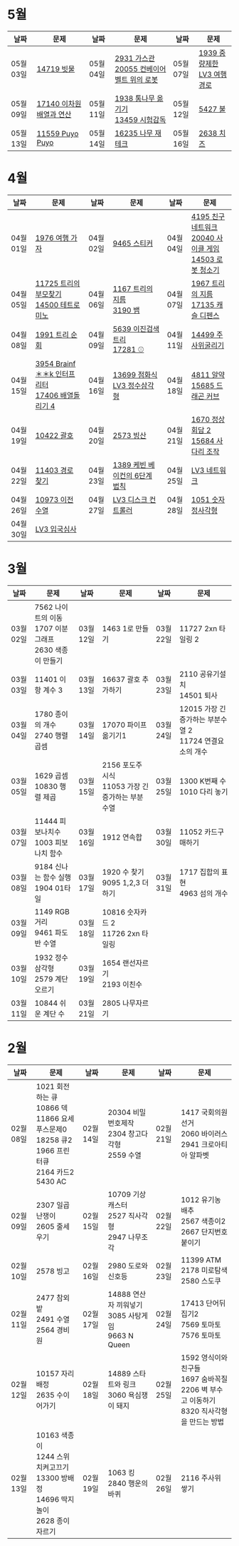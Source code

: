 # 5월 
| 날짜        | 문제                                                         | 날짜       | 문제                                                         | 날짜       | 문제                                                         |
| ---------- | ------------------------------------------------------------ | ---------- | ------------------------------------------------------------ | ---------- | ------------------------------------------------------------ |
| 05월 03일  | [14719 빗물](https://www.acmicpc.net/problem/14719) | 05월 04일  | [2931 가스관](https://www.acmicpc.net/problem/2931)<br>[20055 컨베이어 벨트 위의 로봇](https://www.acmicpc.net/problem/20055) | 05월 07일  | [1939 중량제한](https://www.acmicpc.net/problem/1939)<br>[LV3 여행경로](https://programmers.co.kr/learn/courses/30/lessons/43164)
| 05월 09일  | [17140 이차원 배열과 연산](https://www.acmicpc.net/problem/17140) | 05월 11일 | [1938 통나무 옮기기](https://www.acmicpc.net/problem/1938)<br>[13459 시험감독](https://www.acmicpc.net/problem/13458) | 05월 12일 | [5427 불](https://www.acmicpc.net/problem/5427) |
| 05월 13일 | [11559 Puyo Puyo](https://www.acmicpc.net/problem/11559) | 05월 14일 | [16235 나무 재테크](https://www.acmicpc.net/problem/16235) | 05월 16일 | [2638 치즈](https://www.acmicpc.net/problem/2638) |


# 4월
| 날짜        | 문제                                                         | 날짜       | 문제                                                         | 날짜       | 문제                                                         |
| ---------- | ------------------------------------------------------------ | ---------- | ------------------------------------------------------------ | ---------- | ------------------------------------------------------------ |
| 04월 01일  | [1976 여행 가자](https://www.acmicpc.net/problem/1976) | 04월 02일  | [9465 스티커](https://www.acmicpc.net/problem/9465) | 04월 04일  | [4195 친구 네트워크](https://www.acmicpc.net/problem/4195)<br>[20040 사이클 게임](https://www.acmicpc.net/problem/20040)<br>[14503 로봇 청소기](https://www.acmicpc.net/problem/14503) |
| 04월 05일  | [11725 트리의 부모찾기](https://www.acmicpc.net/problem/11725)<br>[14500 테트로미노](https://www.acmicpc.net/problem/14500) | 04월 06일  |[1167 트리의 지름](https://www.acmicpc.net/problem/1167)<br>[3190 뱀](https://www.acmicpc.net/problem/3190) | 04월 07일  | [1967 트리의 지름](https://www.acmicpc.net/problem/1967)<br>[17135 캐슬 디펜스](https://www.acmicpc.net/problem/17135) |
| 04월 08일  | [1991 트리 순회](https://www.acmicpc.net/problem/1991) | 04월 09일 | [5639 이진검색트리](https://www.acmicpc.net/problem/5639)<br>[17281 ⚾](https://www.acmicpc.net/problem/17281) | 04월 11일 | [14499 주사위굴리기](https://www.acmicpc.net/problem/14499) |
| 04월 15일  | [3954 Brainf＊＊k 인터프리터](https://www.acmicpc.net/problem/3954)<br>[17406 배열돌리기 4](https://www.acmicpc.net/problem/17406) | 04월 16일 | [13699 점화식](https://www.acmicpc.net/problem/13699)<br>[LV3 정수삼각형](https://programmers.co.kr/learn/courses/30/lessons/43105)| 04월 18일 | [4811 알약](https://www.acmicpc.net/problem/4811)<br>[15685 드래곤 커브](https://www.acmicpc.net/problem/15685) |
| 04월 19일  | [10422 괄호](https://www.acmicpc.net/problem/10422) | 04월 20일 | [2573 빙산](https://www.acmicpc.net/problem/2573) | 04월 21일 | [1670 정상회담 2](https://www.acmicpc.net/problem/1670)<br>[15684 사다리 조작](https://www.acmicpc.net/problem/15684) |
| 04월 22일  | [11403 경로 찾기](https://www.acmicpc.net/problem/11403) | 04월 23일 | [1389 케빈 베이컨의 6단계 법칙](https://www.acmicpc.net/problem/1389) | 04월 25일 | [LV3 네트워크](https://programmers.co.kr/learn/courses/30/lessons/43162) |
| 04월 26일  | [10973 이전 수열](https://www.acmicpc.net/problem/10973) | 04월 27일 | [LV3 디스크 컨트롤러](https://programmers.co.kr/learn/courses/30/lessons/42627) | 04월 28일 | [1051 숫자 정사각형](https://www.acmicpc.net/problem/1051) | 
| 04월 30일  | [LV3 입국심사](https://programmers.co.kr/learn/courses/30/lessons/43238) |


# 3월 
| 날짜        | 문제                                                         | 날짜       | 문제                                                         | 날짜       | 문제                                                         |
| ---------- | ------------------------------------------------------------ | ---------- | ------------------------------------------------------------ | ---------- | ------------------------------------------------------------ |
| 03월 02일  | 7562 나이트의 이동<br>1707 이분 그래프<br>2630 색종이 만들기 | 03월 12일  | 1463 1로 만들기 | 03월 22일 | 11727 2xn 타일링 2 |
| 03월 03일  | 11401 이항 계수 3 | 03월 13일  | 16637 괄호 추가하기 | 03월 23일 | 2110 공유기설치<br>14501 퇴사 |
| 03월 04일  | 1780 종이의 개수<br>2740 행렬 곱셈 | 03월 14일 | 17070 파이프 옮기기1 | 03월 24일 | 12015 가장 긴 증가하는 부분수열 2<br>11724 연결요소의 개수 |
| 03월 05일  | 1629 곱셈<br>10830 행렬 제곱 | 03월 15일 | 2156 포도주 시식<br>11053 가장 긴 증가하는 부분수열 | 03월 25일 | 1300 K번째 수<br>1010 다리 놓기 |
| 03월 07일  | 11444 피보나치수<br>1003 피보나치 함수 | 03월 16일 | 1912 연속합 | 03월 30일 | 11052 카드구매하기 |
| 03월 08일  | 9184 신나는 함수 실행<br>1904 01타일 | 03월 17일 | 1920 수 찾기<br>9095 1,2,3 더하기 | 03월 31일 |  1717 집합의 표현<br>4963 섬의 개수 |
| 03월 09일  | 1149 RGB거리 <br>9461 파도반 수열 | 03월 18일 | 10816 숫자카드 2<br>11726 2xn 타일링 |
| 03월 10일  | 1932 정수 삼각형<br>2579 계단 오르기 | 03월 19일 | 1654 랜선자르기<br>2193 이친수 |
| 03월 11일  | 10844 쉬운 계단 수 | 03월 21일 | 2805 나무자르기 |


# 2월 
| 날짜        | 문제                                                         | 날짜       | 문제                                                         | 날짜       | 문제                                                         |
| ---------- | ------------------------------------------------------------ | ---------- | ------------------------------------------------------------ | ---------- | ------------------------------------------------------------ |
| 02월  08일 | 1021  회전하는 큐<br>10866 덱<br>11866 요세푸스문제0<br>18258 큐2<br>1966 프린터큐<br>2164 카드2<br>5430 AC | 02월 14일 | 20304  비밀번호제작<br>2304 창고다각형<br>2559 수열     | 02월 21일 | 1417  국회의원 선거<br>2060 바이러스<br>2941 크로아티아 알파벳 |
| 02월  09일 | 2307  일곱난쟁이<br>2605 줄세우기                           | 02월 15일 | 10709  기상캐스터<br>2527 직사각형<br>2947 나무조각     | 02월 22일 | 1012  유기농 배추<br>2567 색종이2<br>2667 단지번호 붙이기  |
| 02월  10일 | 2578  빙고                                                   | 02월 16일 | 2980  도로와 신호등                                       | 02월 23일 | 11399  ATM<br>2178 미로탐색<br>2580 스도쿠                 |
| 02월  11일 | 2477  참외밭<br>2491 수열<br>2564 경비원                   | 02월 17일 | 14888  연산자 끼워넣기<br>3085 사탕게임<br>9663 N Queen | 02월 24일 | 17413  단어뒤집기2<br>7569 토마토<br>7576 토마토           |
| 02월  12일 | 10157  자리배정<br>2635 수이어가기                          | 02월 18일 | 14889  스타트와 링크<br>3060 욕심쟁이 돼지               | 02월 25일 | 1592  영식이와 친구들<br>1697 숨바꼭질<br>2206 벽 부수고 이동하기<br>8320 직사각형을 만드는 방법 |
| 02월  13일 | 10163  색종이<br>1244 스위치켜고끄기<br>13300 방배정<br>14696 딱지놀이<br>2628 종이자르기 | 02월 19일 | 1063  킹<br>2840 행운의 바퀴                             | 02월 26일 | 2116  주사위 쌓기                                            |
